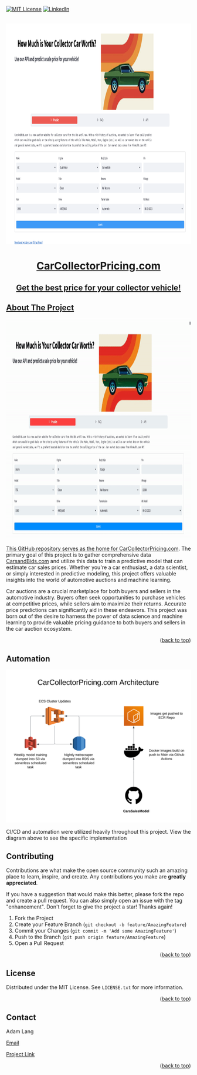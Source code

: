 <!-- Improved compatibility of back to top link: See: https://github.com/othneildrew/Best-README-Template/pull/73 -->
<a name="readme-top"></a>
<!--
*** Thanks for checking out the Best-README-Template. If you have a suggestion
*** that would make this better, please fork the repo and create a pull request
*** or simply open an issue with the tag "enhancement".
*** Don't forget to give the project a star!
*** Thanks again! Now go create something AMAZING! :D
-->

<!-- PROJECT SHIELDS -->
<!--
*** I'm using markdown "reference style" links for readability.
*** Reference links are enclosed in brackets [ ] instead of parentheses ( ).
*** See the bottom of this document for the declaration of the reference variables
*** for contributors-url, forks-url, etc. This is an optional, concise syntax you may use.
*** https://www.markdownguide.org/basic-syntax/#reference-style-links
-->
[![MIT License][license-shield]][license-url] [![LinkedIn][linkedin-shield]][linkedin-url]

<!-- PROJECT LOGO -->
<br />
<div align="center">
    <img src="Screenshot 2023-08-28 at 12.02.17 PM.png" alt="Logo" width="1250" height="600">
  <h1 align="center"> <a href=http://CarCollectorPricing.com> CarCollectorPricing.com </h1>
  <h2 align="center">
    Get the best price for your collector vehicle!
  </h2>
</div>

<!-- ABOUT THE PROJECT -->
## About The Project

<img src="cars.gif" alt="Logo" width="1250" height="600">

This GitHub repository serves as the home for [CarCollectorPricing.com](http://CarCollectorPricing.com). The primary goal of this project is to gather comprehensive data [CarsandBids.com](https://carsandbids.com/) and utilize this data to train a predictive model that can estimate car sales prices. Whether you're a car enthusiast, a data scientist, or simply interested in predictive modeling, this project offers valuable insights into the world of automotive auctions and machine learning.

Car auctions are a crucial marketplace for both buyers and sellers in the automotive industry. Buyers often seek opportunities to purchase vehicles at competitive prices, while sellers aim to maximize their returns. Accurate price predictions can significantly aid in these endeavors. This project was born out of the desire to harness the power of data science and machine learning to provide valuable pricing guidance to both buyers and sellers in the car auction ecosystem.
<p align="right">(<a href="#readme-top">back to top</a>)</p>


<!-- GETTING STARTED -->
## Automation

![](AWSDiagram.png)


CI/CD and automation were utilized heavily throughout this project. View the diagram above to see the specific implementation

<!-- CONTRIBUTING -->
## Contributing

Contributions are what make the open source community such an amazing place to learn, inspire, and create. Any contributions you make are **greatly appreciated**.

If you have a suggestion that would make this better, please fork the repo and create a pull request. You can also simply open an issue with the tag "enhancement".
Don't forget to give the project a star! Thanks again!

1. Fork the Project
2. Create your Feature Branch (`git checkout -b feature/AmazingFeature`)
3. Commit your Changes (`git commit -m 'Add some AmazingFeature'`)
4. Push to the Branch (`git push origin feature/AmazingFeature`)
5. Open a Pull Request

<p align="right">(<a href="#readme-top">back to top</a>)</p>

<!-- LICENSE -->
## License

Distributed under the MIT License. See `LICENSE.txt` for more information.

<p align="right">(<a href="#readme-top">back to top</a>)</p>

<!-- CONTACT -->
## Contact

Adam Lang 

[Email](adamglang96@gmail.com) 

[Project Link](https://github.com/AdamLang96/CarSalesModel)

<p align="right">(<a href="#readme-top">back to top</a>)</p>


<!-- MARKDOWN LINKS & IMAGES -->
<!-- https://www.markdownguide.org/basic-syntax/#reference-style-links -->
[linkedin-shield]: https://img.shields.io/badge/-LinkedIn-black.svg?style=for-the-badge&logo=linkedin&colorB=555
[linkedin-url]: https://www.linkedin.com/in/adam-lang96/
[license-shield]: https://img.shields.io/github/license/othneildrew/Best-README-Template.svg?style=for-the-badge
[license-url]: https://github.com/othneildrew/Best-README-Template/blob/master/LICENSE.txt

